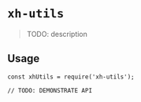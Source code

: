 # `xh-utils`

> TODO: description

## Usage

```
const xhUtils = require('xh-utils');

// TODO: DEMONSTRATE API
```
